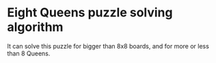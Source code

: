 # Eight Queens puzzle solving algorithm

It can solve this puzzle for bigger than 8x8 boards, and for more or less than 8 Queens.  
